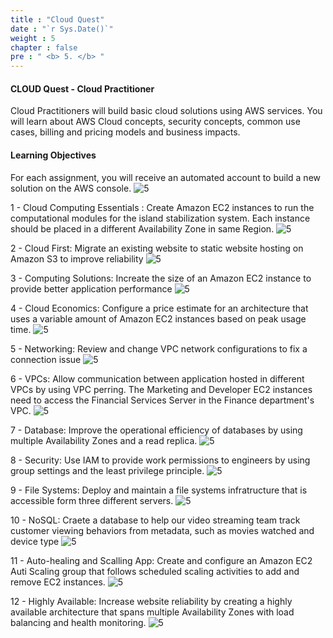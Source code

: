 ```yaml
---
title : "Cloud Quest"
date : "`r Sys.Date()`"
weight : 5
chapter : false
pre : " <b> 5. </b> "
---
```


#### CLOUD Quest - Cloud Practitioner

Cloud Practitioners will build basic cloud solutions using AWS services. You will learn about AWS Cloud concepts, security concepts, common use cases, billing and pricing models and business impacts.

#### Learning Objectives
For each assignment, you will receive an automated account to build a new solution on the AWS console. ![5][0]

1 - Cloud Computing Essentials : Create Amazon EC2 instances to run the computational modules for the island stabilization system. Each instance should be placed in a different Availability Zone in same Region. ![5][1]

2 - Cloud First: Migrate an existing website to static website hosting on  Amazon S3 to improve reliability ![5][2]

3 - Computing Solutions: Increate the size of an Amazon EC2 instance to provide better application performance ![5][3]

4 - Cloud Economics: Configure a price estimate for an architecture that uses a variable amount of Amazon EC2 instances based on peak usage time. ![5][4]

5 - Networking: Review and change VPC network configurations to fix a connection issue ![5][5]

6 - VPCs: Allow communication between application hosted in different VPCs by using VPC perring. The Marketing and Developer EC2 instances need to access the Financial Services Server in the Finance department's VPC. ![5][6]

7 - Database: Improve the operational efficiency of databases by using multiple Availability Zones and a read replica. ![5][7]

8 - Security: Use IAM to provide work permissions to engineers by using group settings and the least privilege principle. ![5][8]

9 - File Systems: Deploy and maintain a file systems infratructure that is accessible form three different servers. ![5][9]

10 - NoSQL: Craete a database to help our video streaming team track customer viewing behaviors from metadata, such as movies watched and device type ![5][10]

11 - Auto-healing and Scalling App: Create and configure an Amazon EC2 Auti Scaling group that follows scheduled scaling activities to add and remove EC2 instances. ![5][11]

12 - Highly Available: Increase website reliability by creating a highly available architecture that spans multiple Availability Zones with load balancing and health monitoring. ![5][12]

[0]: /aws-ws/images/5-cloudquest/0.png?featherlight=false&width=50pc
[1]: /aws-ws/images/5-cloudquest/1.png?featherlight=false&width=90pc
[2]: /aws-ws/images/5-cloudquest/2.png?featherlight=false&width=90pc
[3]: /aws-ws/images/5-cloudquest/3.png?featherlight=false&width=90pc
[4]: /aws-ws/images/5-cloudquest/4.png?featherlight=false&width=90pc
[5]: /aws-ws/images/5-cloudquest/5.png?featherlight=false&width=90pc
[6]: /aws-ws/images/5-cloudquest/6.png?featherlight=false&width=90pc
[7]: /aws-ws/images/5-cloudquest/7.png?featherlight=false&width=90pc
[8]: /aws-ws/images/5-cloudquest/8.png?featherlight=false&width=90pc
[9]: /aws-ws/images/5-cloudquest/9.png?featherlight=false&width=90pc
[10]: /aws-ws/images/5-cloudquest/10.png?featherlight=false&width=90pc
[11]: /aws-ws/images/5-cloudquest/11.png?featherlight=false&width=90pc
[12]: /aws-ws/images/5-cloudquest/12.png?featherlight=false&width=90pc